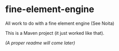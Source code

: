 # fine-element-engine
All work to do with a fine element engine (See Noita)

This is a Maven project (it just worked like that).

*(A proper readme will come later)*

